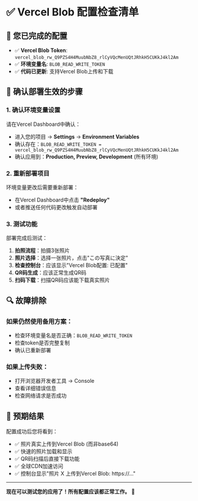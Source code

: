 # ✅ Vercel Blob 配置检查清单

## 🔧 您已完成的配置
- ✅ **Vercel Blob Token**: `vercel_blob_rw_Q9PZS4H4MuubNbZ8_rlCyVQcMenUQtJRhkH5CUKkJ4kl2Am`
- ✅ **环境变量名**: `BLOB_READ_WRITE_TOKEN`
- ✅ **代码已更新**: 支持Vercel Blob上传和下载

## 🚀 确认部署生效的步骤

### 1. 确认环境变量设置
请在Vercel Dashboard中确认：
- 进入您的项目 → **Settings** → **Environment Variables**
- 确认存在：`BLOB_READ_WRITE_TOKEN = vercel_blob_rw_Q9PZS4H4MuubNbZ8_rlCyVQcMenUQtJRhkH5CUKkJ4kl2Am`
- 确认应用到：**Production, Preview, Development** (所有环境)

### 2. 重新部署项目
环境变量更改后需要重新部署：
- 在Vercel Dashboard中点击 **"Redeploy"**
- 或者推送任何代码更改触发自动部署

### 3. 测试功能
部署完成后测试：
1. **拍照流程**：拍摄3张照片
2. **照片选择**：选择一张照片，点击"この写真に決定"
3. **检查控制台**：应该显示"Vercel Blob配置: 已配置"
4. **QR码生成**：应该正常生成QR码
5. **扫码下载**：扫描QR码应该能下载真实照片

## 🔍 故障排除

### 如果仍然使用备用方案：
- 检查环境变量名是否正确：`BLOB_READ_WRITE_TOKEN`
- 检查token是否完整复制
- 确认已重新部署

### 如果上传失败：
- 打开浏览器开发者工具 → Console
- 查看详细错误信息
- 检查网络请求是否成功

## 🎯 预期结果

配置成功后您将看到：
- ✅ 照片真实上传到Vercel Blob (而非base64)
- ✅ 快速的照片加载和显示
- ✅ QR码扫描后直接下载功能
- ✅ 全球CDN加速访问
- ✅ 控制台显示"照片 X 上传到Vercel Blob: https://..."

---

**现在可以测试您的应用了！所有配置应该都正常工作。** 🎉